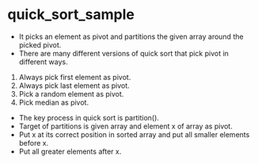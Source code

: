 # quick_sort_sample

* It picks an element as pivot and partitions the given array around the picked pivot.  
* There are many different versions of quick sort that pick pivot in different ways.  

1. Always pick first element as pivot.  
2. Always pick last element as pivot.  
3. Pick a random element as pivot.  
4. Pick median as pivot.  

* The key process in quick sort is partition().  
* Target of partitions is given array and element x of array as pivot.  
* Put x at its correct position in sorted array and put all smaller elements before x.  
* Put all greater elements after x.  
